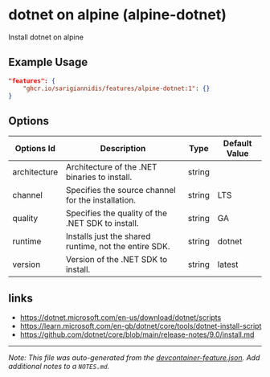
# dotnet on alpine (alpine-dotnet)

Install dotnet on alpine

## Example Usage

```json
"features": {
    "ghcr.io/sarigiannidis/features/alpine-dotnet:1": {}
}
```

## Options

| Options Id | Description | Type | Default Value |
|-----|-----|-----|-----|
| architecture | Architecture of the .NET binaries to install. | string | <auto> |
| channel | Specifies the source channel for the installation. | string | LTS |
| quality | Specifies the quality of the .NET SDK to install. | string | GA |
| runtime | Installs just the shared runtime, not the entire SDK. | string | dotnet |
| version | Version of the .NET SDK to install. | string | latest |

## links

* <https://dotnet.microsoft.com/en-us/download/dotnet/scripts>
* <https://learn.microsoft.com/en-gb/dotnet/core/tools/dotnet-install-script>
* <https://github.com/dotnet/core/blob/main/release-notes/9.0/install.md>


---

_Note: This file was auto-generated from the [devcontainer-feature.json](https://github.com/sarigiannidis/features/blob/main/src/alpine-dotnet/devcontainer-feature.json).  Add additional notes to a `NOTES.md`._
